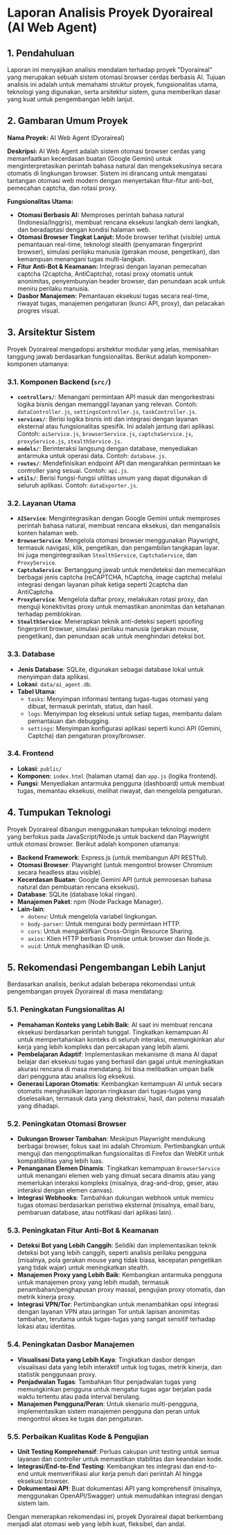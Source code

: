 # Laporan Analisis Proyek Dyoraireal (AI Web Agent)

## 1. Pendahuluan

Laporan ini menyajikan analisis mendalam terhadap proyek "Dyoraireal" yang merupakan sebuah sistem otomasi browser cerdas berbasis AI. Tujuan analisis ini adalah untuk memahami struktur proyek, fungsionalitas utama, teknologi yang digunakan, serta arsitektur sistem, guna memberikan dasar yang kuat untuk pengembangan lebih lanjut.




## 2. Gambaran Umum Proyek

**Nama Proyek:** AI Web Agent (Dyoraireal)

**Deskripsi:** AI Web Agent adalah sistem otomasi browser cerdas yang memanfaatkan kecerdasan buatan (Google Gemini) untuk menginterpretasikan perintah bahasa natural dan mengeksekusinya secara otomatis di lingkungan browser. Sistem ini dirancang untuk mengatasi tantangan otomasi web modern dengan menyertakan fitur-fitur anti-bot, pemecahan captcha, dan rotasi proxy.

**Fungsionalitas Utama:**
*   **Otomasi Berbasis AI:** Memproses perintah bahasa natural (Indonesia/Inggris), membuat rencana eksekusi langkah demi langkah, dan beradaptasi dengan kondisi halaman web.
*   **Otomasi Browser Tingkat Lanjut:** Mode browser terlihat (visible) untuk pemantauan real-time, teknologi stealth (penyamaran fingerprint browser), simulasi perilaku manusia (gerakan mouse, pengetikan), dan kemampuan menangani tugas multi-langkah.
*   **Fitur Anti-Bot & Keamanan:** Integrasi dengan layanan pemecahan captcha (2captcha, AntiCaptcha), rotasi proxy otomatis untuk anonimitas, penyembunyian header browser, dan penundaan acak untuk meniru perilaku manusia.
*   **Dasbor Manajemen:** Pemantauan eksekusi tugas secara real-time, riwayat tugas, manajemen pengaturan (kunci API, proxy), dan pelacakan progres visual.




## 3. Arsitektur Sistem

Proyek Dyoraireal mengadopsi arsitektur modular yang jelas, memisahkan tanggung jawab berdasarkan fungsionalitas. Berikut adalah komponen-komponen utamanya:

### 3.1. Komponen Backend (`src/`)

*   **`controllers/`**: Menangani permintaan API masuk dan mengorkestrasi logika bisnis dengan memanggil layanan yang relevan. Contoh: `dataController.js`, `settingsController.js`, `taskController.js`.
*   **`services/`**: Berisi logika bisnis inti dan integrasi dengan layanan eksternal atau fungsionalitas spesifik. Ini adalah jantung dari aplikasi. Contoh: `aiService.js`, `browserService.js`, `captchaService.js`, `proxyService.js`, `stealthService.js`.
*   **`models/`**: Berinteraksi langsung dengan database, menyediakan antarmuka untuk operasi data. Contoh: `database.js`.
*   **`routes/`**: Mendefinisikan endpoint API dan mengarahkan permintaan ke controller yang sesuai. Contoh: `api.js`.
*   **`utils/`**: Berisi fungsi-fungsi utilitas umum yang dapat digunakan di seluruh aplikasi. Contoh: `dataExporter.js`.

### 3.2. Layanan Utama

*   **`AIService`**: Mengintegrasikan dengan Google Gemini untuk memproses perintah bahasa natural, membuat rencana eksekusi, dan menganalisis konten halaman web.
*   **`BrowserService`**: Mengelola otomasi browser menggunakan Playwright, termasuk navigasi, klik, pengetikan, dan pengambilan tangkapan layar. Ini juga mengintegrasikan `StealthService`, `CaptchaService`, dan `ProxyService`.
*   **`CaptchaService`**: Bertanggung jawab untuk mendeteksi dan memecahkan berbagai jenis captcha (reCAPTCHA, hCaptcha, image captcha) melalui integrasi dengan layanan pihak ketiga seperti 2captcha dan AntiCaptcha.
*   **`ProxyService`**: Mengelola daftar proxy, melakukan rotasi proxy, dan menguji konektivitas proxy untuk memastikan anonimitas dan ketahanan terhadap pemblokiran.
*   **`StealthService`**: Menerapkan teknik anti-deteksi seperti spoofing fingerprint browser, simulasi perilaku manusia (gerakan mouse, pengetikan), dan penundaan acak untuk menghindari deteksi bot.

### 3.3. Database

*   **Jenis Database**: SQLite, digunakan sebagai database lokal untuk menyimpan data aplikasi.
*   **Lokasi**: `data/ai_agent.db`.
*   **Tabel Utama**:
    *   `tasks`: Menyimpan informasi tentang tugas-tugas otomasi yang dibuat, termasuk perintah, status, dan hasil.
    *   `logs`: Menyimpan log eksekusi untuk setiap tugas, membantu dalam pemantauan dan debugging.
    *   `settings`: Menyimpan konfigurasi aplikasi seperti kunci API (Gemini, Captcha) dan pengaturan proxy/browser.

### 3.4. Frontend

*   **Lokasi**: `public/`
*   **Komponen**: `index.html` (halaman utama) dan `app.js` (logika frontend).
*   **Fungsi**: Menyediakan antarmuka pengguna (dashboard) untuk membuat tugas, memantau eksekusi, melihat riwayat, dan mengelola pengaturan.




## 4. Tumpukan Teknologi

Proyek Dyoraireal dibangun menggunakan tumpukan teknologi modern yang berfokus pada JavaScript/Node.js untuk backend dan Playwright untuk otomasi browser. Berikut adalah komponen utamanya:

*   **Backend Framework**: Express.js (untuk membangun API RESTful).
*   **Otomasi Browser**: Playwright (untuk mengontrol browser Chromium secara headless atau visible).
*   **Kecerdasan Buatan**: Google Gemini API (untuk pemrosesan bahasa natural dan pembuatan rencana eksekusi).
*   **Database**: SQLite (database lokal ringan).
*   **Manajemen Paket**: npm (Node Package Manager).
*   **Lain-lain**: 
    *   `dotenv`: Untuk mengelola variabel lingkungan.
    *   `body-parser`: Untuk mengurai body permintaan HTTP.
    *   `cors`: Untuk mengaktifkan Cross-Origin Resource Sharing.
    *   `axios`: Klien HTTP berbasis Promise untuk browser dan Node.js.
    *   `uuid`: Untuk menghasilkan ID unik.




## 5. Rekomendasi Pengembangan Lebih Lanjut

Berdasarkan analisis, berikut adalah beberapa rekomendasi untuk pengembangan proyek Dyoraireal di masa mendatang:

### 5.1. Peningkatan Fungsionalitas AI

*   **Pemahaman Konteks yang Lebih Baik**: AI saat ini membuat rencana eksekusi berdasarkan perintah tunggal. Tingkatkan kemampuan AI untuk mempertahankan konteks di seluruh interaksi, memungkinkan alur kerja yang lebih kompleks dan percakapan yang lebih alami.
*   **Pembelajaran Adaptif**: Implementasikan mekanisme di mana AI dapat belajar dari eksekusi tugas yang berhasil dan gagal untuk meningkatkan akurasi rencana di masa mendatang. Ini bisa melibatkan umpan balik dari pengguna atau analisis log eksekusi.
*   **Generasi Laporan Otomatis**: Kembangkan kemampuan AI untuk secara otomatis menghasilkan laporan ringkasan dari tugas-tugas yang diselesaikan, termasuk data yang diekstraksi, hasil, dan potensi masalah yang dihadapi.

### 5.2. Peningkatan Otomasi Browser

*   **Dukungan Browser Tambahan**: Meskipun Playwright mendukung berbagai browser, fokus saat ini adalah Chromium. Pertimbangkan untuk menguji dan mengoptimalkan fungsionalitas di Firefox dan WebKit untuk kompatibilitas yang lebih luas.
*   **Penanganan Elemen Dinamis**: Tingkatkan kemampuan `BrowserService` untuk menangani elemen web yang dimuat secara dinamis atau yang memerlukan interaksi kompleks (misalnya, drag-and-drop, geser, atau interaksi dengan elemen canvas).
*   **Integrasi Webhooks**: Tambahkan dukungan webhook untuk memicu tugas otomasi berdasarkan peristiwa eksternal (misalnya, email baru, pembaruan database, atau notifikasi dari aplikasi lain).

### 5.3. Peningkatan Fitur Anti-Bot & Keamanan

*   **Deteksi Bot yang Lebih Canggih**: Selidiki dan implementasikan teknik deteksi bot yang lebih canggih, seperti analisis perilaku pengguna (misalnya, pola gerakan mouse yang tidak biasa, kecepatan pengetikan yang tidak wajar) untuk meningkatkan stealth.
*   **Manajemen Proxy yang Lebih Baik**: Kembangkan antarmuka pengguna untuk manajemen proxy yang lebih mudah, termasuk penambahan/penghapusan proxy massal, pengujian proxy otomatis, dan metrik kinerja proxy.
*   **Integrasi VPN/Tor**: Pertimbangkan untuk menambahkan opsi integrasi dengan layanan VPN atau jaringan Tor untuk lapisan anonimitas tambahan, terutama untuk tugas-tugas yang sangat sensitif terhadap lokasi atau identitas.

### 5.4. Peningkatan Dasbor Manajemen

*   **Visualisasi Data yang Lebih Kaya**: Tingkatkan dasbor dengan visualisasi data yang lebih interaktif untuk log tugas, metrik kinerja, dan statistik penggunaan proxy.
*   **Penjadwalan Tugas**: Tambahkan fitur penjadwalan tugas yang memungkinkan pengguna untuk mengatur tugas agar berjalan pada waktu tertentu atau pada interval berulang.
*   **Manajemen Pengguna/Peran**: Untuk skenario multi-pengguna, implementasikan sistem manajemen pengguna dan peran untuk mengontrol akses ke tugas dan pengaturan.

### 5.5. Perbaikan Kualitas Kode & Pengujian

*   **Unit Testing Komprehensif**: Perluas cakupan unit testing untuk semua layanan dan controller untuk memastikan stabilitas dan keandalan kode.
*   **Integrasi/End-to-End Testing**: Kembangkan tes integrasi dan end-to-end untuk memverifikasi alur kerja penuh dari perintah AI hingga eksekusi browser.
*   **Dokumentasi API**: Buat dokumentasi API yang komprehensif (misalnya, menggunakan OpenAPI/Swagger) untuk memudahkan integrasi dengan sistem lain.

Dengan menerapkan rekomendasi ini, proyek Dyoraireal dapat berkembang menjadi alat otomasi web yang lebih kuat, fleksibel, dan andal.



